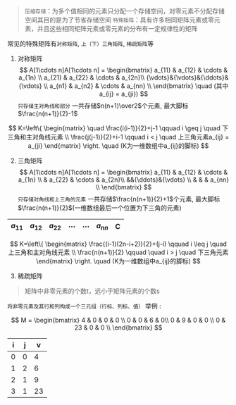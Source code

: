 
>`压缩存储`：为多个值相同的元素只分配一个存储空间，对零元素不分配存储空间其目的是为了节省存储空间
>`特殊矩阵`：具有许多相同矩阵元素或零元素，并且这些相同矩阵元素或零元素的分布有一定规律性的矩阵

常见的特殊矩阵有`对称矩阵`, `上（下）三角矩阵`, `稀疏矩阵`等

1. 对称矩阵
$$
A[1\cdots n]A[1\cdots n] = \begin{bmatrix} a_{11} & a_{12} & \cdots & a_{1n} \\ a_{21} & a_{22} & \cdots & a_{2n}\\ {\vdots}&{\vdots}&{\ddots}&{\vdots} \\ a_{n1} & a_{n2} & \cdots & a_{nn} \\ \end{bmatrix} \quad (其中a_{ij} = a_{ji})
$$
`只存储主对角线和部分`
一共存储$n(n+1)\over2$个元素, 最大脚标$\frac{n(n+1)}{2}-1$

$$ 
K=\left\{ \begin{matrix} \quad \frac{i(i-1)}{2}+j-1 \qquad i \geq j \quad 下三角和主对角线元素 \\ \frac{j(j-1)}{2}+i-1 \qquad i < j \quad 上三角元素a_{ij} = a_{ji} \end{matrix} \right. \quad (K为一维数组中a_{ij}的脚标)
$$

2. 三角矩阵
$$
A[1\cdots n]A[1\cdots n] = \begin{bmatrix} a_{11} & a_{12} & \cdots & a_{1n} \\ & a_{22} & \cdots & a_{2n}\\ &&{\ddots}&{\vdots} \\ & & & a_{nn} \\ \end{bmatrix}
$$
`只存储对角线和上三角的元素`
一共存储$\frac{n(n+1)}{2}+1$个元素, 最大脚标$\frac{n(n+1)}{2}$(一维数组最后一个位置为下三角的元素)

| $a_{11}$ | $a_{12}$ | $a_{22}$ | $\cdots$ | $\cdots$ | $a_{nn}$ | C |
| ---- | ---- | ---- | ---- | ---- | ---- | ---- |


$$ 
K=\left\{ \begin{matrix} \frac{(i-1)(2n-i+2)}{2}+(j-i) \qquad i \leq j \quad 上三角和主对角线元素 \\ \frac{n(n+1)}{2} \qquad \quad i > j \quad 下三角元素 \end{matrix} \right. \quad (K为一维数组中a_{ij}的脚标)
$$

3. 稀疏矩阵
>矩阵中非零元素的个数t，远小于矩阵元素的个数s

`将非零元素及其行和列构成一个三元组（行标、列标、值）`
举例 : 

$$
M = \begin{bmatrix} 4 & 0 & 0 & 0 \\ 0 & 0 & 6 & 0\\ 0 & 9 & 0 & 0 \\ 0 & 23 & 0 & 0 \\ \end{bmatrix}
$$

| i | j | v |
| ---- | ---- | ---- |
| 0 | 0 | 4 |
| 1 | 2 | 6 |
| 2 | 1 | 9 |
| 3 | 1 | 23 |
